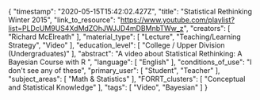{
    "timestamp": "2020-05-15T15:42:02.427Z",
    "title": "Statistical Rethinking Winter 2015",
    "link_to_resource": "https://www.youtube.com/playlist?list=PLDcUM9US4XdMdZOhJWJJD4mDBMnbTWw_z",
    "creators": [
        "Richard McElreath"
    ],
    "material_type": [
        "Lecture",
        "Teaching/Learning Strategy",
        "Video"
    ],
    "education_level": [
        "College / Upper Division (Undergraduates)"
    ],
    "abstract": "A video about Statistical Rethinking: A Bayesian Course with R ",
    "language": [
        "English"
    ],
    "conditions_of_use": "I don't see any of these",
    "primary_user": [
        "Student",
        "Teacher"
    ],
    "subject_areas": [
        "Math & Statistics"
    ],
    "FORRT_clusters": [
        "Conceptual and Statistical Knowledge"
    ],
    "tags": [
        "Video",
        "Bayesian"
    ]
}
